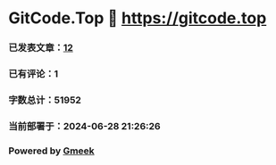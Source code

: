# GitCode.Top :link: https://gitcode.top 
### 已发表文章：[12](https://gitcode.top/tag.html) 
### 已有评论：1 
### 字数总计：51952 
### 当前部署于：2024-06-28 21:26:26 
### Powered by [Gmeek](https://github.com/Meekdai/Gmeek)
